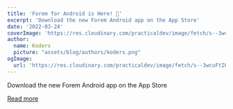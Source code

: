 ```yaml
---
title: 'Forem for Android is Here! 🤖'
excerpt: 'Download the new Forem Android app on the App Store'
date: '2022-03-24'
coverImage: 'https://res.cloudinary.com/practicaldev/image/fetch/s--3wcuFtIH--/c_imagga_scale,f_auto,fl_progressive,h_420,q_auto,w_1000/https://forem.dev/remoteimages/uploads/articles/f7nihr3z8nacgyb8ptrn.png'
author:
  name: Koders
  picture: "assets/blog/authors/koders.png"
ogImage:
  url: 'https://res.cloudinary.com/practicaldev/image/fetch/s--3wcuFtIH--/c_imagga_scale,f_auto,fl_progressive,h_420,q_auto,w_1000/https://forem.dev/remoteimages/uploads/articles/f7nihr3z8nacgyb8ptrn.png'
---
```


Download the new Forem Android app on the App Store

[Read more](https://dev.to/devteam/forem-for-android-is-here-38ik)
